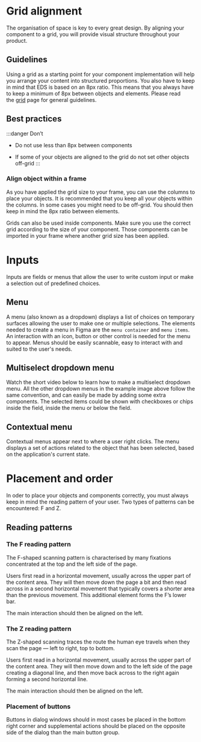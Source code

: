 # Grid alignment

The organisation of space is key to every great design. By aligning your component to a grid, you will provide visual structure throughout your product.

## Guidelines

Using a grid as a starting point for your component implementation will help you arrange your content into structured proportions. You also have to keep in mind that EDS is based on an 8px ratio. This means that you always have to keep a minimum of 8px between objects and elements. Please read the [grid](./design-tokens/Grid.md) page for general guidelines.

## Best practices

:::danger Don’t

-   Do not use less than 8px between components
    
-   If some of your objects are aligned to the grid do not set other objects off-grid
:::    

### Align object within a frame

As you have applied the grid size to your frame, you can use the columns to place your objects. It is recommended that you keep all your objects within the columns. In some cases you might need to be off-grid. You should then keep in mind the 8px ratio between elements.

Grids can also be used inside components. Make sure you use the correct grid according to the size of your component. Those components can be imported in your frame where another grid size has been applied.

# Inputs

Inputs are fields or menus that allow the user to write custom input or make a selection out of predefined choices.

## Menu

A menu (also known as a dropdown) displays a list of choices on temporary surfaces allowing the user to make one or multiple selections. The elements needed to create a menu in Figma are the `menu container` and `menu items`. An interaction with an icon, button or other control is needed for the menu to appear. Menus should be easily scannable, easy to interact with and suited to the user's needs.

## Multiselect dropdown menu

Watch the short video below to learn how to make a multiselect dropdown menu. All the other dropdown menus in the example image above follow the same convention, and can easily be made by adding some extra components. The selected items could be shown with checkboxes or chips inside the field, inside the menu or below the field.

## Contextual menu

Contextual menus appear next to where a user right clicks. The menu displays a set of actions related to the object that has been selected, based on the application's current state.

# Placement and order

In oder to place your objects and components correctly, you must always keep in mind the reading pattern of your user. Two types of patterns can be encountered: F and Z.
 
## Reading patterns

### The F reading pattern

The F-shaped scanning pattern is characterised by many fixations concentrated at the top and the left side of the page.

Users first read in a horizontal movement, usually across the upper part of the content area. They will then move down the page a bit and then read across in a second horizontal movement that typically covers a shorter area than the previous movement. This additional element forms the F’s lower bar.

The main interaction should then be aligned on the left.

### The Z reading pattern

The Z-shaped scanning traces the route the human eye travels when they scan the page — left to right, top to bottom.

Users first read in a horizontal movement, usually across the upper part of the content area. They will then move down and to the left side of the page creating a diagonal line, and then move back across to the right again forming a second horizontal line.

The main interaction should then be aligned on the left.

### Placement of buttons

Buttons in dialog windows should in most cases be placed in the bottom right corner and supplemental actions should be placed on the opposite side of the dialog than the main button group.